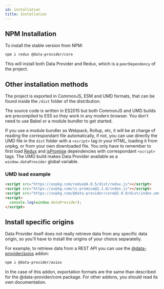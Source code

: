 ```yaml
---
id: installation
title: Installation
---
```


## NPM Installation

To install the stable version from NPM:

```bash
npm i redux @data-provider/core
```

This will install both Data Provider and Redux, which is a `peerDependency` of the project.

## Other installation methods

The project is exported in CommonJS, ESM and UMD formats, that can be found inside the `/dist` folder of the distribution.

The source code is written in ES2015 but both CommonJS and UMD builds are precompiled to ES5 so they work in any modern browser. You don't need to use Babel or a module bundler to get started.

If you use a module bundler as Webpack, Rollup, etc, it will be at charge of reading the correspondant file automatically, if not, you can use directly the UMD file in the `dist` folder with a `<script>` tag in your HTML, loading it from unpkg, or from your own downloaded file. You only have to remember to first load [Redux][redux] and [isPromise][is-promise] dependencies with correspondant `<script>` tags. The UMD build makes Data Provider available as a `window.dataProvider` global variable.

### UMD load example

```html
<script src="https://unpkg.com/redux@4.0.5/dist/redux.js"></script>
<script src="https://unpkg.com/is-promise@2.1.0/index.js"></script>
<script src="https://unpkg.com/@data-provider/core@2.0.0/dist/index.umd.js"></script>
<script>
  console.log(window.dataProvider);
</script>
```

## Install specific origins

Data Provider itself does not really retrieve data from any specific data origin, so you'll have to install the origins of your choice separatelly.

For example, to retrieve data from a REST API you can use the [@data-provider/axios][data-provider-axios] addon:

```bash
npm i @data-provider/axios
```

In the case of this addon, exportation formats are the same than described for the @data-provider/core package. For other addons, you should read its own documentation.

[data-provider-axios]: https://www.npmjs.com/package/@data-provider/axios
[redux]: https://redux.js.org/
[is-promise]: https://www.npmjs.com/package/is-promise

